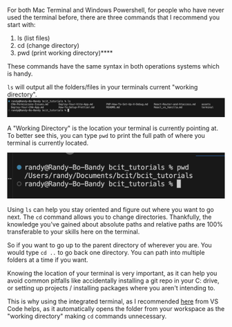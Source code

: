 For both Mac Terminal and Windows Powershell, for people who have never used the terminal before, there are three commands that I recommend you start with:

1. ls (list files)
2. cd (change directory)
3. pwd (print working directory)****

These commands have the same syntax in both operations systems which is handy. 

`ls` will output all the folders/files in your terminals current "working directory".
![](../assets/images/ls_command.png)

A "Working Directory" is the location your terminal is currently pointing at. To better see this, you can type `pwd` to print the full path of where you terminal is currently located. 

![](../assets/images/pwd_command.png)

Using `ls` can help you stay oriented and figure out where you want to go next. The `cd` command allows you to change directories. Thankfully, the knowledge you've gained about absolute paths and relative paths are 100% transferable to your skills here on the terminal. 

So if you want to go up to the parent directory of wherever you are. You would type `cd ..` to go back one directory. You can path into multiple folders at a time if you want. 

Knowing the location of your terminal is very important, as it can help you avoid common pitfalls like accidentally installing a git repo in your C: drive, or setting up projects / installing packages where you aren't intending to. 

This is why using the integrated terminal, as I recommended [here](./Crash-Course-Make-Vite-Project.md) from VS Code helps, as it automatically opens the folder from your workspace as the "working directory" making `cd` commands unnecessary.